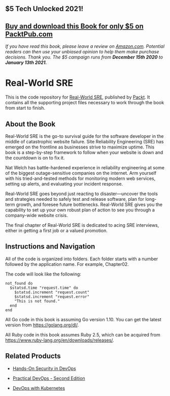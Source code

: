 ## $5 Tech Unlocked 2021!
[Buy and download this Book for only $5 on PacktPub.com](https://www.packtpub.com/product/real-world-sre/9781788628884)
-----
*If you have read this book, please leave a review on [Amazon.com](https://www.amazon.com/gp/product/1788628888).     Potential readers can then use your unbiased opinion to help them make purchase decisions. Thank you. The $5 campaign         runs from __December 15th 2020__ to __January 13th 2021.__*

# Real-World SRE
This is the code repository for [Real-World SRE](https://www.packtpub.com/web-development/real-world-sre?utm_source=github&utm_medium=repository&utm_campaign=9781788628884), published by [Packt](https://www.packtpub.com/?utm_source=github). It contains all the supporting project files necessary to work through the book from start to finish.
## About the Book
Real-World SRE is the go-to survival guide for the software developer in the middle of catastrophic website failure. Site Reliability Engineering (SRE) has emerged on the frontline as businesses strive to maximize uptime. This book is a step-by-step framework to follow when your website is down and the countdown is on to fix it.

Nat Welch has battle-hardened experience in reliability engineering at some of the biggest outage-sensitive companies on the internet. Arm yourself with his tried-and-tested methods for monitoring modern web services, setting up alerts, and evaluating your incident response.

Real-World SRE goes beyond just reacting to disaster—uncover the tools and strategies needed to safely test and release software, plan for long-term growth, and foresee future bottlenecks. Real-World SRE gives you the capability to set up your own robust plan of action to see you through a company-wide website crisis.

The final chapter of Real-World SRE is dedicated to acing SRE interviews, either in getting a first job or a valued promotion.
## Instructions and Navigation
All of the code is organized into folders. Each folder starts with a number followed by the application name. For example, Chapter02.



The code will look like the following:
```
not_found do
  $statsd.time "request.time" do
    $statsd.increment "request.count"
    $statsd.increment "request.error"
    "This is not found."
  end
end
```

All Go code in this book is assuming Go version 1.10. You can get the latest version from https://golang.org/dl/.

All Ruby code in this book assumes Ruby 2.5, which can be acquired from https://www.ruby-lang.org/en/downloads/releases/.

## Related Products
* [Hands-On Security in DevOps](https://www.packtpub.com/networking-and-servers/hands-security-devops?utm_source=github&utm_medium=repository&utm_campaign=9781788995504)

* [Practical DevOps - Second Edition](https://www.packtpub.com/virtualization-and-cloud/practical-devops-second-edition?utm_source=github&utm_medium=repository&utm_campaign=9781788392570)

* [DevOps with Kubernetes](https://www.packtpub.com/virtualization-and-cloud/devops-kubernetes?utm_source=github&utm_medium=repository&utm_campaign=9781788396646)

